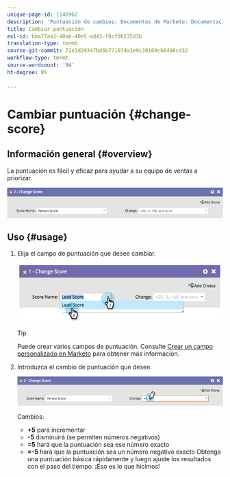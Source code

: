 ```yaml
---
unique-page-id: 1146962
description: 'Puntuación de cambios: Documentos de Marketo: Documentación del producto'
title: Cambiar puntuación
exl-id: bba77aa1-40ab-40e5-ad43-f8cf0b235d3b
translation-type: tm+mt
source-git-commit: 72e1d29347bd5b77107da1e9c30169cb6490c432
workflow-type: tm+mt
source-wordcount: '94'
ht-degree: 0%

---
```


# Cambiar puntuación {#change-score}

## Información general {#overview}

La puntuación es fácil y eficaz para ayudar a su equipo de ventas a priorizar.

![](assets/flowstep-changescore.png)

## Uso {#usage}

1. Elija el campo de puntuación que desee cambiar.

   ![](assets/image2014-9-22-11-3a7-3a31.png)

   >[!TIP]
   >
   >Puede crear varios campos de puntuación. Consulte [Crear un campo personalizado en Marketo](/help/marketo/product-docs/administration/field-management/create-a-custom-field-in-marketo.md) para obtener más información.

1. Introduzca el cambio de puntuación que desee.

   ![](assets/flowstep-changescoretype.png)

   Cambios:

   * **+5** para incrementar
   * **-5** disminuirá (se permiten números negativos)
   * **=5** hará que la puntuación sea ese número exacto
   * **=-5** hará que la puntuación sea un número negativo exacto
   Obtenga una puntuación básica rápidamente y luego ajuste los resultados con el paso del tiempo. ¡Eso es lo que hicimos!
